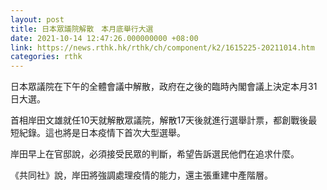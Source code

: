 ```yaml
---
layout: post
title: 日本眾議院解散　本月底舉行大選
date: 2021-10-14 12:47:26.000000000 +08:00
link: https://news.rthk.hk/rthk/ch/component/k2/1615225-20211014.htm
categories: rthk
---
```


日本眾議院在下午的全體會議中解散，政府在之後的臨時內閣會議上決定本月31日大選。

首相岸田文雄就任10天就解散眾議院，解散17天後就進行選舉計票，都創戰後最短紀錄。這也將是日本疫情下首次大型選舉。

岸田早上在官邸說，必須接受民眾的判斷，希望告訴選民他們在追求什麼。

《共同社》說，岸田將強調處理疫情的能力，還主張重建中產階層。
